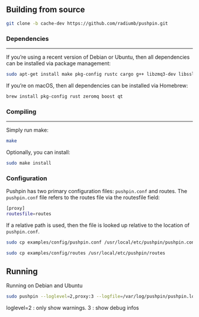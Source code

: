 ## Building from source
```sh
git clone -b cache-dev https://github.com/radiumb/pushpin.git
```

### Dependencies
---
If you’re using a recent version of Debian or Ubuntu, then all dependencies can be installed via package management:
```sh
sudo apt-get install make pkg-config rustc cargo g++ libzmq3-dev libssl-dev libboost-dev qtbase5-dev
```
If you’re on macOS, then all dependencies can be installed via Homebrew:
```sh
brew install pkg-config rust zeromq boost qt
```
### Compiling
---
Simply run make:
```sh
make
```
Optionally, you can install:
```sh
sudo make install
```
### Configuration
Pushpin has two primary configuration files: `pushpin.conf` and routes. The `pushpin.conf` file refers to the routes file via the routesfile field:
```sh
[proxy]
routesfile=routes
```
If a relative path is used, then the file is looked up relative to the location of `pushpin.conf`.
```sh
sudo cp examples/config/pushpin.conf /usr/local/etc/pushpin/pushpin.conf
```
```sh
sudo cp examples/config/routes /usr/local/etc/pushpin/routes
```
## Running
Running on Debian and Ubuntu
```sh
sudo pushpin --loglevel=2,proxy:3 --logfile=/var/log/pushpin/pushpin.log
```
loglevel=2 : only show warnings. 3 : show debug infos
